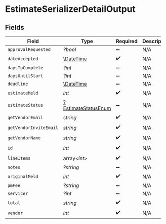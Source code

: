 # EstimateSerializerDetailOutput


## Fields

| Field                                                            | Type                                                             | Required                                                         | Description                                                      |
| ---------------------------------------------------------------- | ---------------------------------------------------------------- | ---------------------------------------------------------------- | ---------------------------------------------------------------- |
| `approvalRequested`                                              | *?bool*                                                          | :heavy_minus_sign:                                               | N/A                                                              |
| `dateAccepted`                                                   | [\DateTime](https://www.php.net/manual/en/class.datetime.php)    | :heavy_check_mark:                                               | N/A                                                              |
| `daysToComplete`                                                 | *?int*                                                           | :heavy_minus_sign:                                               | N/A                                                              |
| `daysUntilStart`                                                 | *?int*                                                           | :heavy_minus_sign:                                               | N/A                                                              |
| `deadline`                                                       | [\DateTime](https://www.php.net/manual/en/class.datetime.php)    | :heavy_minus_sign:                                               | N/A                                                              |
| `estimateMeld`                                                   | *int*                                                            | :heavy_check_mark:                                               | N/A                                                              |
| `estimateStatus`                                                 | [?EstimateStatusEnum](../../models/shared/EstimateStatusEnum.md) | :heavy_minus_sign:                                               | N/A                                                              |
| `getVendorEmail`                                                 | *string*                                                         | :heavy_check_mark:                                               | N/A                                                              |
| `getVendorInviteEmail`                                           | *string*                                                         | :heavy_check_mark:                                               | N/A                                                              |
| `getVendorName`                                                  | *string*                                                         | :heavy_check_mark:                                               | N/A                                                              |
| `id`                                                             | *int*                                                            | :heavy_check_mark:                                               | N/A                                                              |
| `lineItems`                                                      | array<*int*>                                                     | :heavy_check_mark:                                               | N/A                                                              |
| `notes`                                                          | *?string*                                                        | :heavy_minus_sign:                                               | N/A                                                              |
| `originalMeld`                                                   | *int*                                                            | :heavy_check_mark:                                               | N/A                                                              |
| `pmFee`                                                          | *?string*                                                        | :heavy_minus_sign:                                               | N/A                                                              |
| `servicer`                                                       | *?int*                                                           | :heavy_minus_sign:                                               | N/A                                                              |
| `total`                                                          | *string*                                                         | :heavy_check_mark:                                               | N/A                                                              |
| `vendor`                                                         | *int*                                                            | :heavy_check_mark:                                               | N/A                                                              |